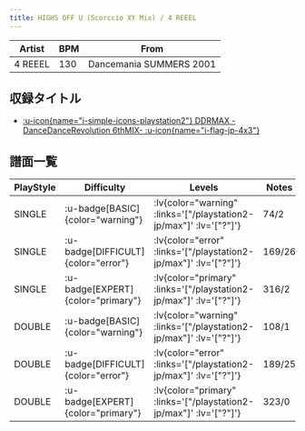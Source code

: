 ```yaml
---
title: HIGHS OFF U (Scorccio XY Mix) / 4 REEEL
---
```


|Artist|BPM|From|
|------|---|----|
|4 REEEL|130|Dancemania SUMMERS 2001|

## 収録タイトル

- [ :u-icon{name="i-simple-icons-playstation2"} DDRMAX -DanceDanceRevolution 6thMIX- :u-icon{name="i-flag-jp-4x3"} ](/playstation2-jp/max)

## 譜面一覧

|PlayStyle|Difficulty|Levels|Notes|Movie|
|---------|----------|------|-----|-----|
|SINGLE| :u-badge[BASIC]{color="warning"} | :lv{color="warning" :links='["/playstation2-jp/max"]' :lv='["?"]'} |74/2||
|SINGLE| :u-badge[DIFFICULT]{color="error"} | :lv{color="error" :links='["/playstation2-jp/max"]' :lv='["?"]'} |169/26||
|SINGLE| :u-badge[EXPERT]{color="primary"} | :lv{color="primary" :links='["/playstation2-jp/max"]' :lv='["?"]'} |316/2||
|DOUBLE| :u-badge[BASIC]{color="warning"} | :lv{color="warning" :links='["/playstation2-jp/max"]' :lv='["?"]'} |108/1||
|DOUBLE| :u-badge[DIFFICULT]{color="error"} | :lv{color="error" :links='["/playstation2-jp/max"]' :lv='["?"]'} |189/25||
|DOUBLE| :u-badge[EXPERT]{color="primary"} | :lv{color="primary" :links='["/playstation2-jp/max"]' :lv='["?"]'} |323/0||
